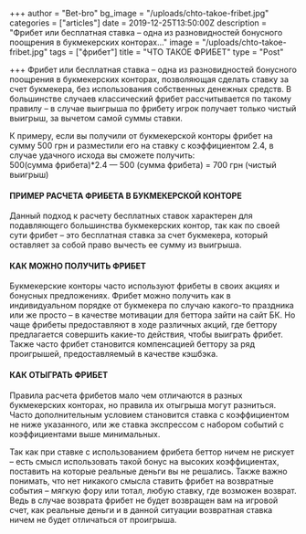 +++
author = "Bet-bro"
bg_image = "/uploads/chto-takoe-fribet.jpg"
categories = ["articles"]
date = 2019-12-25T13:50:00Z
description = "Фрибет или бесплатная ставка – одна из разновидностей бонусного поощрения в букмекерских конторах..."
image = "/uploads/chto-takoe-fribet.jpg"
tags = ["фрибет"]
title = "ЧТО ТАКОЕ ФРИБЕТ"
type = "Post"

+++
Фрибет или бесплатная ставка – одна из разновидностей бонусного поощрения в букмекерских конторах, позволяющая сделать ставку за счет букмекера, без использования собственных денежных средств. В большинстве случаев классический фрибет рассчитывается по такому правилу – в случае выигрыша по фрибету игрок получает только чистый выигрыш, за вычетом самой суммы ставки.

К примеру, если вы получили от букмекерской конторы фрибет на сумму 500 грн и разместили его на ставку с коэффициентом 2.4, в случае удачного исхода вы сможете получить:  
500(сумма фрибета)*2.4 — 500 (сумма фрибета) = 700 грн (чистый выигрыш)

#### ПРИМЕР РАСЧЕТА ФРИБЕТА В БУКМЕКЕРСКОЙ КОНТОРЕ

Данный подход к расчету бесплатных ставок характерен для подавляющего большинства букмекерских контор, так как по своей сути фрибет – это бесплатная ставка за счет букмекера, который оставляет за собой право вычесть ее сумму из выигрыша.

#### КАК МОЖНО ПОЛУЧИТЬ ФРИБЕТ

Букмекерские конторы часто используют фрибеты в своих акциях и бонусных предложениях. Фрибет можно получить как в индивидуальном порядке от букмекера по случаю какого-то праздника или же просто – в качестве мотивации для беттора зайти на сайт БК. Но чаще фрибеты предоставляют в ходе различных акций, где беттору предлагается совершить какие-то действия, чтобы выиграть фрибет. Также часто фрибет становится компенсацией беттору за ряд проигрышей, предоставляемый в качестве кэшбэка.

#### КАК ОТЫГРАТЬ ФРИБЕТ

Правила расчета фрибетов мало чем отличаются в разных букмекерских конторах, но правила их отыгрыша могут разниться. Часто дополнительным условием становится ставка с коэффициентом не ниже указанного, или же ставка экспрессом с набором событий с коэффициентами выше минимальных.

Так как при ставке с использованием фрибета беттор ничем не рискует – есть смысл использовать такой бонус на высоких коэффициентах, поставить на которые реальные деньги вы не решались. Также важно понимать, что нет никакого смысла ставить фрибет на возвратные события – мягкую фору или тотал, любую ставку, где возможен возврат. Ведь в случае возврата фрибет не будет возвращен вам на игровой счет, как реальные деньги и в данной ситуации возвратная ставка ничем не будет отличаться от проигрыша.